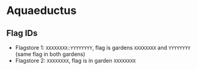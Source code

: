 # Aquaeductus

## Flag IDs

- Flagstore 1: `XXXXXXXX:YYYYYYYY`, flag is gardens `XXXXXXXX` and `YYYYYYYY` (same flag in both gardens)
- Flagstore 2: `XXXXXXXX`, flag is in garden `XXXXXXXX`

